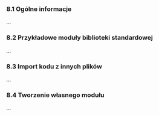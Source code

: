 ### 8.1 Ogólne informacje
...
### 8.2 Przykładowe moduły biblioteki standardowej
...
### 8.3 Import kodu z innych plików
...
### 8.4 Tworzenie własnego modułu
...
